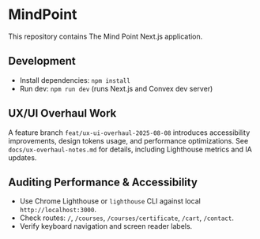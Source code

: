 # MindPoint

This repository contains The Mind Point Next.js application.

## Development

- Install dependencies: `npm install`
- Run dev: `npm run dev` (runs Next.js and Convex dev server)

## UX/UI Overhaul Work

A feature branch `feat/ux-ui-overhaul-2025-08-08` introduces accessibility improvements, design tokens usage, and performance optimizations. See `docs/ux-overhaul-notes.md` for details, including Lighthouse metrics and IA updates.

## Auditing Performance & Accessibility

- Use Chrome Lighthouse or `lighthouse` CLI against local `http://localhost:3000`.
- Check routes: `/`, `/courses`, `/courses/certificate`, `/cart`, `/contact`.
- Verify keyboard navigation and screen reader labels.
